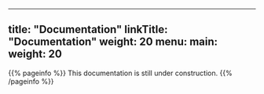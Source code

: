 
---
title: "Documentation"
linkTitle: "Documentation"
weight: 20
menu:
  main:
    weight: 20
---

{{% pageinfo %}}
This documentation is still under construction.
{{% /pageinfo %}}